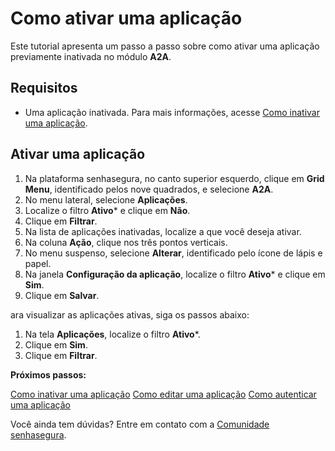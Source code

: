 # Como ativar uma aplicação

Este tutorial apresenta um passo a passo sobre como ativar uma aplicação previamente inativada no módulo **A2A**.

## Requisitos

* Uma aplicação inativada. Para mais informações, acesse [Como inativar uma aplicação](/v3-33/docs/pt/a2a-how-to-deactivate-an-application).

## Ativar uma aplicação

1. Na plataforma senhasegura, no canto superior esquerdo, clique em **Grid Menu**, identificado pelos nove quadrados, e selecione **A2A**.
2. No menu lateral, selecione **Aplicações**.
3. Localize o filtro **Ativo*** e clique em **Não**.
4. Clique em **Filtrar**.
5. Na lista de aplicações inativadas, localize a que você deseja ativar.
6. Na coluna **Ação**, clique nos três pontos verticais.
8. No menu suspenso, selecione **Alterar**, identificado pelo ícone de lápis e papel.
9. Na janela **Configuração da aplicação**, localize o filtro **Ativo*** e clique em **Sim**.
10. Clique em **Salvar**.

ara visualizar as aplicações ativas, siga os passos abaixo:


1. Na tela **Aplicações**, localize o filtro **Ativo***.
2. Clique em **Sim**.
3. Clique em **Filtrar**.

**Próximos passos:**

[Como inativar uma aplicação](/v3-33/docs/pt/a2a-how-to-deactivate-an-application)
[Como editar uma aplicação](/v3-33/docs/pt/a2a-how-to-edit-an-application)
[Como autenticar uma aplicação](/v3-33/docs/pt/a2a-how-to-authenticate-an-application)

Você ainda tem dúvidas? Entre em contato com a [Comunidade senhasegura](https://community.senhasegura.io/).



